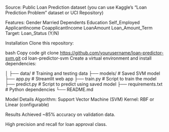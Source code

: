 Source: Public Loan Prediction dataset (you can use Kaggle’s “Loan Prediction Problem” dataset or UCI Repository)

Features:
Gender
Married
Dependents
Education
Self_Employed
ApplicantIncome
CoapplicantIncome
LoanAmount
Loan_Amount_Term
Target: Loan_Status (Y/N)

Installation
Clone this repository:

bash
Copy code
git clone https://github.com/yourusername/loan-predictor-svm.git
cd loan-predictor-svm
Create a virtual environment and install dependencies:

│
├── data/                   # Training and testing data
├── models/                 # Saved SVM model
├── app.py                  # Streamlit web app
├── train.py                # Script to train the model
├── predict.py              # Script to predict using saved model
├── requirements.txt        # Python dependencies
└── README.md    

Model Details
Algorithm: Support Vector Machine (SVM)
Kernel: RBF or Linear (configurable)

Results
Achieved ~85% accuracy on validation data.

High precision and recall for loan approval class.
